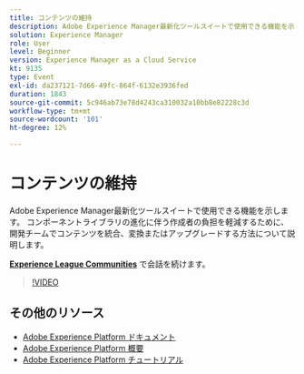 ```yaml
---
title: コンテンツの維持
description: Adobe Experience Manager最新化ツールスイートで使用できる機能を示します。 コンポーネントライブラリの進化に伴う作成者の負担を軽減するために、開発チームでコンテンツを統合、変換またはアップグレードする方法について説明します。
solution: Experience Manager
role: User
level: Beginner
version: Experience Manager as a Cloud Service
kt: 9135
type: Event
exl-id: da237121-7d66-49fc-864f-6132e3936fed
duration: 1843
source-git-commit: 5c946ab73e78d4243ca310032a10bb8e82228c3d
workflow-type: tm+mt
source-wordcount: '101'
ht-degree: 12%

---
```


# コンテンツの維持

Adobe Experience Manager最新化ツールスイートで使用できる機能を示します。 コンポーネントライブラリの進化に伴う作成者の負担を軽減するために、開発チームでコンテンツを統合、変換またはアップグレードする方法について説明します。

**[Experience League Communities](https://adobe.ly/3zJuUBH)** で会話を続けます。

>[!VIDEO](https://video.tv.adobe.com/v/337577/?quality=12&learn=on&hidetitle=true)

## その他のリソース

- [Adobe Experience Platform ドキュメント ](https://experienceleague.adobe.com/docs/experience-platform.html?lang=ja)
- [Adobe Experience Platform 概要](https://experienceleague.adobe.com/docs/experience-platform/landing/home.html?lang=ja)
- [Adobe Experience Platform チュートリアル](https://experienceleague.adobe.com/docs/platform-learn/tutorials/overview.html?lang=ja)
